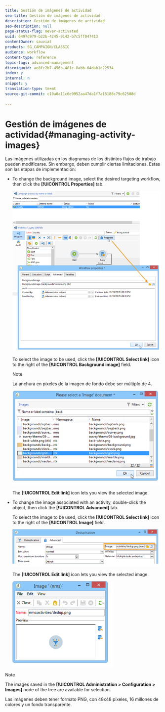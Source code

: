 ```yaml
---
title: Gestión de imágenes de actividad
seo-title: Gestión de imágenes de actividad
description: Gestión de imágenes de actividad
seo-description: null
page-status-flag: never-activated
uuid: 6497d979-b22b-4245-9142-b7c5ff047413
contentOwner: sauviat
products: SG_CAMPAIGN/CLASSIC
audience: workflow
content-type: reference
topic-tags: advanced-management
discoiquuid: ae8fc2b7-456b-481c-8abb-64dab1c22534
index: y
internal: n
snippet: y
translation-type: tm+mt
source-git-commit: c10a0a11c6e9952aa47da1f7a15188c79c62508d

---
```



# Gestión de imágenes de actividad{#managing-activity-images}

Las imágenes utilizadas en los diagramas de los distintos flujos de trabajo pueden modificarse. Sin embargo, deben cumplir ciertas limitaciones. Estas son las etapas de implementación:

* To change the background image, select the desired targeting workflow, then click the **[!UICONTROL Properties]** tab.

   ![](assets/s_user_segmentation_properties_tab.png)

   To select the image to be used, click the **[!UICONTROL Select link]** icon to the right of the **[!UICONTROL Background image]** field.

   >[!NOTE]
   >
   >La anchura en píxeles de la imagen de fondo debe ser múltiplo de 4.

   ![](assets/s_user_segmentation_background_select.png)

   The **[!UICONTROL Edit link]** icon lets you view the selected image.

* To change the image associated with an activity, double-click the object, then click the **[!UICONTROL Advanced]** tab.

   To select the image to be used, click the **[!UICONTROL Select link]** icon to the right of the **[!UICONTROL Image]** field.

   ![](assets/s_user_segmentation_activity_image.png)

   The **[!UICONTROL Edit link]** icon lets you view the selected image.

   ![](assets/s_user_segmentation_activity_image_select.png)

>[!NOTE]
>
>The images saved in the **[!UICONTROL Administration > Configuration > Images]** node of the tree are available for selection.
>  
>Las imágenes deben tener formato PNG, con 48x48 píxeles, 16 millones de colores y un fondo transparente.

